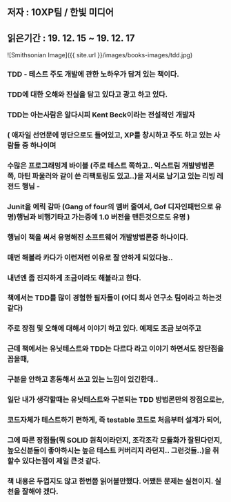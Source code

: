 ## 저자 : 10XP팀  / 한빛 미디어

## 읽은기간 : 19. 12. 15  ~ 19. 12. 17

![Smithsonian Image]({{ site.url }}/images/books-images/tdd.jpg)

### TDD - 테스트 주도 개발에 관한 노하우가 담겨 있는 책이다.

### TDD에 대한 오해와 진실을 담고 있다고 광고 하고 있다.

### TDD는 아는사람은 알다시피 Kent Beck이라는 전설적인 개발자

### ( 애자일 선언문에 명단으로도 들어있고, XP를 창시하고 주도 하고 있는 사람들 중 하나이며

### 수많은 프로그래밍계 바이블 (주로 테스트 쪽하고.. 익스트림 개발방법론 쪽, 마틴 파울러와 같이 쓴 리팩토링도 있고..)을 저서로 남기고 있는 리빙 레전드 행님 -

### Junit을 에릭 감마 (Gang of four의 멤버 줄여서, Gof 디자인패턴으로 유명)행님과 비행기타고 가는중에 1.0 버전을 맨든것으로도 유명 )

### 행님이 책을 써서 유명해진 소프트웨어 개발방법론중 하나이다.

### 매번 해볼라 카다가 이런저런 이유로 잘 안하게 되었다능..

### 내년엔 좀 진지하게 조금이라도 해볼라고 한다.

### 책에서는 TDD를 많이 경험한 필자들이 (어디 회사 연구소 팀이라고 하는것 같다)

### 주로 장점 및 오해에 대해서 이야기 하고 있다. 예제도 조금 보여주고

### 근데 책에서는 유닛테스트와 TDD는 다르다 라고 이야기 하면서도 장단점을 꼽을때,

### 구분을 안하고 혼동해서 쓰고 있는 느낌이 있긴한데..

### 일단 내가 생각할때는 유닛테스트와 구분되는 TDD 방법론만의 장점으로는,

### 코드자체가 테스트하기 편하게, 즉 testable 코드로 처음부터 설계가 되어,

### 그에 따른 장점들(뭐 SOLID 원칙이라던지, 조각조각 모듈화가 잘된다던지, 높으신분들이 좋아하시는 높은 테스트 커버리지 라던지.. 그런것들..)을 취할수 있다는점이 제일 큰것 같다.

### 책 내용은 두껍지도 않고 한번쯤 읽어볼만했다. 어쨌든 문제는 실천이지. 실천을 잘해야 겠다.

